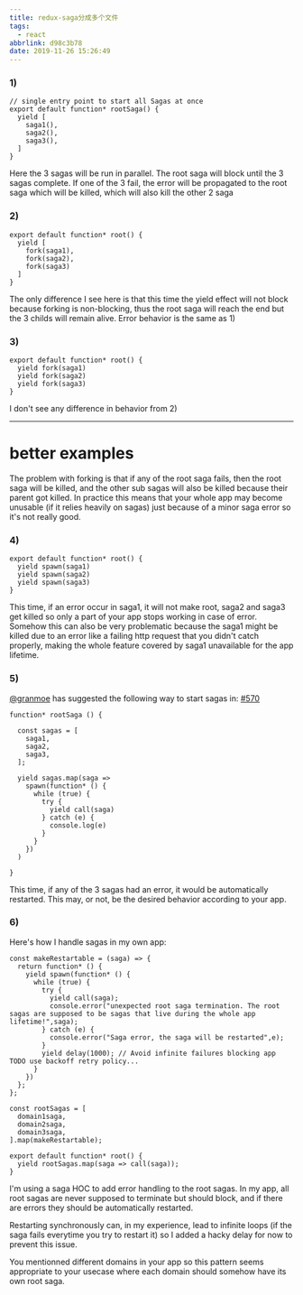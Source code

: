 ```yaml
---
title: redux-saga分成多个文件
tags:
  - react
abbrlink: d98c3b78
date: 2019-11-26 15:26:49
---
```


### 1)

```
// single entry point to start all Sagas at once
export default function* rootSaga() {
  yield [
    saga1(),
    saga2(),
    saga3(),
  ]
}
```

Here the 3 sagas will be run in parallel. The root saga will block until the 3 sagas complete. If one of the 3 fail, the error will be propagated to the root saga which will be killed, which will also kill the other 2 saga

### 2)

```
export default function* root() {
  yield [
    fork(saga1),
    fork(saga2),
    fork(saga3)
  ]
}
```

The only difference I see here is that this time the yield effect will not block because forking is non-blocking, thus the root saga will reach the end but the 3 childs will remain alive. Error behavior is the same as 1)

### 3)

```
export default function* root() {
  yield fork(saga1)
  yield fork(saga2)
  yield fork(saga3)
}
```

I don't see any difference in behavior from 2)

------

# better examples

The problem with forking is that if any of the root saga fails, then the root saga will be killed, and the other sub sagas will also be killed because their parent got killed. In practice this means that your whole app may become unusable (if it relies heavily on sagas) just because of a minor saga error so it's not really good.

### 4)

```
export default function* root() {
  yield spawn(saga1)
  yield spawn(saga2)
  yield spawn(saga3)
}
```

This time, if an error occur in saga1, it will not make root, saga2 and saga3 get killed so only a part of your app stops working in case of error. Somehow this can also be very problematic because the saga1 might be killed due to an error like a failing http request that you didn't catch properly, making the whole feature covered by saga1 unavailable for the app lifetime.

### 5)

[@granmoe](https://github.com/granmoe) has suggested the following way to start sagas in: [#570](https://github.com/redux-saga/redux-saga/issues/570)

```
function* rootSaga () {

  const sagas = [
    saga1,
    saga2,
    saga3,
  ]; 

  yield sagas.map(saga =>
    spawn(function* () {
      while (true) {
        try {
          yield call(saga)
        } catch (e) {
          console.log(e)
        }
      }
    })
  )

}
```

This time, if any of the 3 sagas had an error, it would be automatically restarted. This may, or not, be the desired behavior according to your app.

### 6)

Here's how I handle sagas in my own app:

```
const makeRestartable = (saga) => {
  return function* () {
    yield spawn(function* () {
      while (true) {
        try {
          yield call(saga);
          console.error("unexpected root saga termination. The root sagas are supposed to be sagas that live during the whole app lifetime!",saga);
        } catch (e) {
          console.error("Saga error, the saga will be restarted",e);
        }
        yield delay(1000); // Avoid infinite failures blocking app TODO use backoff retry policy...
      }
    })
  };
};

const rootSagas = [
  domain1saga,
  domain2saga,
  domain3saga,
].map(makeRestartable);

export default function* root() {
  yield rootSagas.map(saga => call(saga));
}
```

I'm using a saga HOC to add error handling to the root sagas. In my app, all root sagas are never supposed to terminate but should block, and if there are errors they should be automatically restarted.

Restarting synchronously can, in my experience, lead to infinite loops (if the saga fails everytime you try to restart it) so I added a hacky delay for now to prevent this issue.

You mentionned different domains in your app so this pattern seems appropriate to your usecase where each domain should somehow have its own root saga.